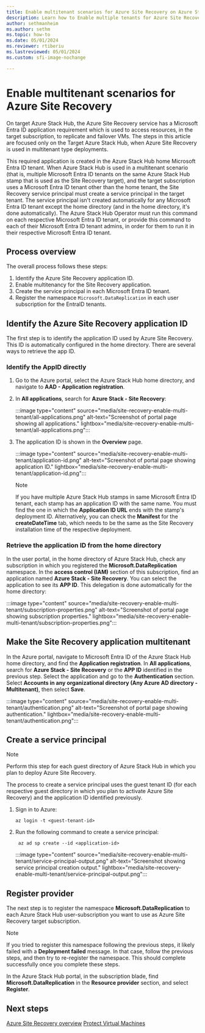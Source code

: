 ```yaml
---
title: Enable multitenant scenarios for Azure Site Recovery on Azure Stack Hub
description: Learn how to Enable multiple tenants for Azure Site Recovery on Azure Stack Hub.
author: sethmanheim
ms.author: sethm
ms.topic: how-to
ms.date: 05/01/2024
ms.reviewer: rtiberiu
ms.lastreviewed: 05/01/2024
ms.custom: sfi-image-nochange

---
```


# Enable multitenant scenarios for Azure Site Recovery

On target Azure Stack Hub, the Azure Site Recovery service has a Microsoft Entra ID application requirement which is used to access resources, in the target subscription, to replicate and failover VMs. The steps in this article are focused only on the Target Azure Stack Hub, when Azure Site Recovery is used in multitenant type deployments.

This required application is created in the Azure Stack Hub home Microsoft Entra ID tenant. When Azure Stack Hub is used in a multitenant scenario (that is, multiple Microsoft Entra ID tenants on the same Azure Stack Hub stamp that is used as the Site Recovery target), and the target subscription uses a Microsoft Entra ID tenant other than the home tenant, the Site Recovery service principal must create a service principal in the target tenant. The service principal isn't created automatically for any Microsoft Entra ID tenant except the home directory (and in the home directory, it's done automatically). The Azure Stack Hub Operator must run this command on each respective Microsoft Entra ID tenant, or provide this command to each of their Microsoft Entra ID tenant admins, in order for them to run it in their respective Microsoft Entra ID tenant.

## Process overview

The overall process follows these steps:

1. Identify the Azure Site Recovery application ID.
1. Enable multitenancy for the Site Recovery application.
1. Create the service principal in each Microsoft Entra ID tenant.
1. Register the namespace `Microsoft.DataReplication` in each user subscription for the EntraID tenants.

## Identify the Azure Site Recovery application ID

The first step is to identify the application ID used by Azure Site Recovery. This ID is automatically configured in the home directory. There are several ways to retrieve the app ID.

### Identify the AppID directly

1. Go to the Azure portal, select the Azure Stack Hub home directory, and navigate to **AAD - Application registration**.
1. In **All applications**, search for **Azure Stack - Site Recovery**:

   :::image type="content" source="media/site-recovery-enable-multi-tenant/all-applications.png" alt-text="Screenshot of portal page showing all applications." lightbox="media/site-recovery-enable-multi-tenant/all-applications.png":::

1. The application ID is shown in the **Overview** page.

   :::image type="content" source="media/site-recovery-enable-multi-tenant/application-id.png" alt-text="Screenshot of portal page showing application ID." lightbox="media/site-recovery-enable-multi-tenant/application-id.png":::

   > [!NOTE]
   > If you have multiple Azure Stack Hub stamps in same Microsoft Entra ID tenant, each stamp has an application ID with the same name. You must find the one in which the **Application ID URL** ends with the stamp's deployment ID. Alternatively, you can check the **Manifest** for the **createDateTime** tab, which needs to be the same as the Site Recovery installation time of the respective deployment.

### Retrieve the application ID from the home directory

In the user portal, in the home directory of Azure Stack Hub, check any subscription in which you registered the **Microsoft.DataReplication** namespace. In the **access control (IAM)** section of this subscription, find an application named **Azure Stack - Site Recovery**. You can select the application to see its **APP ID**. This delegation is done automatically for the home directory:

:::image type="content" source="media/site-recovery-enable-multi-tenant/subscription-properties.png" alt-text="Screenshot of portal page showing subscription properties." lightbox="media/site-recovery-enable-multi-tenant/subscription-properties.png":::

## Make the Site Recovery application multitenant

In the Azure portal, navigate to Microsoft Entra ID of the Azure Stack Hub home directory, and find the **Application registration**. In **All applications**, search for **Azure Stack - Site Recovery** or the **APP ID** identified in the previous step. Select the application and go to the **Authentication** section. Select **Accounts in any organizational directory (Any Azure AD directory - Multitenant)**, then select **Save**.

:::image type="content" source="media/site-recovery-enable-multi-tenant/authentication.png" alt-text="Screenshot of portal page showing authentication." lightbox="media/site-recovery-enable-multi-tenant/authentication.png":::

## Create a service principal

> [!NOTE]
> Perform this step for each guest directory of Azure Stack Hub in which you plan to deploy Azure Site Recovery.

The process to create a service principal uses the guest tenant ID (for each respective guest directory in which you plan to activate Azure Site Recovery) and the application ID identified previously.

1. Sign in to Azure:

    ```azurecli
    az login -t <guest-tenant-id> 
    ```

1. Run the following command to create a service principal:

   ```azurecli
    az ad sp create --id <application-id>
    ```

   :::image type="content" source="media/site-recovery-enable-multi-tenant/service-principal-output.png" alt-text="Screenshot showing service principal creation output." lightbox="media/site-recovery-enable-multi-tenant/service-principal-output.png":::

## Register provider

The next step is to register the namespace **Microsoft.DataReplication** to each Azure Stack Hub user-subscription you want to use as Azure Site Recovery target subscription.

> [!NOTE]
> If you tried to register this namespace following the previous steps, it likely failed with a **Deployment failed** message. In that case, follow the previous steps, and then try to re-register the namespace. This should complete successfully once you complete these steps.

In the Azure Stack Hub portal, in the subscription blade, find **Microsoft.DataReplication** in the **Resource provider** section, and select **Register**.

## Next steps

[Azure Site Recovery overview](azure-site-recovery-overview.md)
[Protect Virtual Machines](protect-virtual-machines.md)
